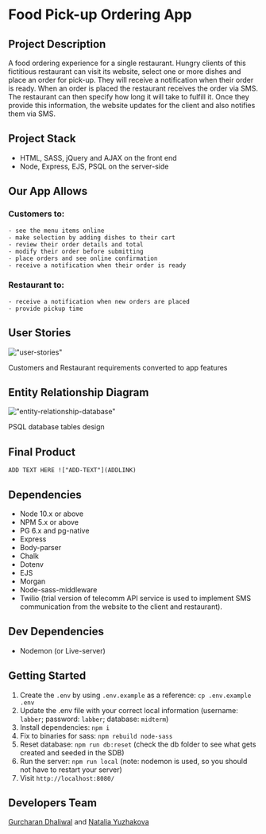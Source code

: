 # Food Pick-up Ordering App

## Project Description
A food ordering experience for a single restaurant. Hungry clients of this fictitious restaurant can visit its website, select one or more dishes and place an order for pick-up. They will receive a notification when their order is ready. When an order is placed the restaurant receives the order via SMS. The restaurant can then specify how long it will take to fulfill it. Once they provide this information, the website updates for the client and also notifies them via SMS.

## Project Stack
- HTML, SASS, jQuery and AJAX on the front end
- Node, Express, EJS, PSQL on the server-side

## Our App Allows
  ### Customers to:
    - see the menu items online
    - make selection by adding dishes to their cart
    - review their order details and total
    - modify their order before submitting
    - place orders and see online confirmation
    - receive a notification when their order is ready
  ### Restaurant to:
    - receive a notification when new orders are placed
    - provide pickup time

## User Stories
!["user-stories"](https://github.com/yuzhakova/restaurant-takeout-app/blob/master/docs/2_user_stories.png)

Customers and Restaurant requirements converted to app features

## Entity Relationship Diagram
!["entity-relationship-database"](https://github.com/yuzhakova/restaurant-takeout-app/blob/master/docs/3_entity_relationship_diagram.png)

PSQL database tables design

## Final Product
`ADD TEXT HERE
!["ADD-TEXT"](ADDLINK)`

## Dependencies
- Node 10.x or above
- NPM 5.x or above
- PG 6.x and pg-native
- Express
- Body-parser
- Chalk
- Dotenv
- EJS
- Morgan
- Node-sass-middleware
- Twilio (trial version of telecomm API service is used to implement SMS communication from the website to the client and restaurant).

## Dev Dependencies
- Nodemon (or Live-server)

## Getting Started
1. Create the `.env` by using `.env.example` as a reference: `cp .env.example .env`
2. Update the .env file with your correct local information  (username: `labber`; password: `labber`; database: `midterm`)
3. Install dependencies: `npm i`
4. Fix to binaries for sass: `npm rebuild node-sass`
5. Reset database: `npm run db:reset` (check the db folder to see what gets created and seeded in the SDB)
7. Run the server: `npm run local` (note: nodemon is used, so you should not have to restart your server)
8. Visit `http://localhost:8080/`

## Developers Team
[Gurcharan Dhaliwal](https://github.com/GSDhaliwal) and [Natalia Yuzhakova](https://github.com/yuzhakova)
